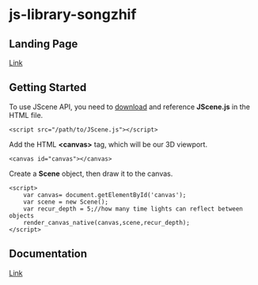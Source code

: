 # js-library-songzhif
<h2>Landing Page</h2>
<a href="https://jscene.herokuapp.com/">Link</a>

<h2>Getting Started</h2>
<p>To use JScene API, you need to <a href="https://github.com/csc309-summer-2020/js-library-songzhif/blob/master/pub/js/JScene.js">download</a> and reference <strong>JScene.js</strong> in the HTML file.</p>
<pre><code>&lt;script src=&quot;/path/to/JScene.js&quot;&gt;&lt;/script&gt;</code></pre>
<p>Add the HTML <strong>&lt;canvas&gt;</strong> tag, which will be our 3D viewport.</p>
<pre><code>&lt;canvas id="canvas"&gt;&lt;/canvas&gt;</code></pre>
<p>Create a <strong>Scene</strong> object, then draw it to the canvas.</p>
<pre><code>&lt;script&gt;
	var canvas= document.getElementById('canvas');
	var scene = new Scene();
	var recur_depth = 5;//how many time lights can reflect between objects
	render_canvas_native(canvas,scene,recur_depth);
&lt;/script&gt;</code></pre>

<h2>Documentation</h2>
<a href="https://jscene.herokuapp.com/api.html">Link</a>
